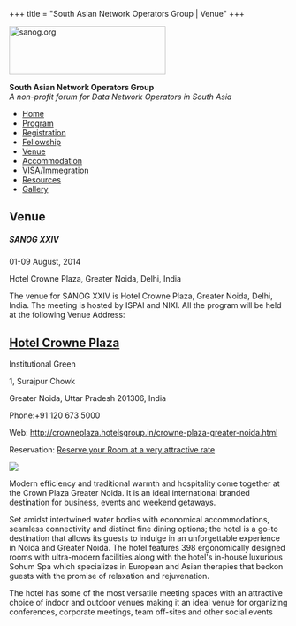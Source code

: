 +++
title = "South Asian Network Operators Group | Venue"
+++

[<img src="../images/logo.jpg" width="283" height="88" alt="sanog.org" />](../index.html)

**South Asian Network Operators Group**  
*A non-profit forum for Data Network Operators in South Asia*

-   [Home](index.html)
-   [Program](program.html)
-   [Registration](reg.html)
-   [Fellowship](fellowship.html)
-   [Venue](venue.html)
-   [Accommodation](accomo.html)
-   [VISA/Immegration](visa.html)
-   [Resources](downloads.html)
-   [Gallery](gallery.html)

Venue
-----

##### SANOG XXIV

01-09 August, 2014

Hotel Crowne Plaza, Greater Noida, Delhi, India

  
  
  
  
  
  
  
  
  

The venue for SANOG XXIV is Hotel Crowne Plaza, Greater Noida, Delhi,
India. The meeting is hosted by ISPAI and NIXI. All the program will be
held at the following Venue Address:

  

[Hotel Crowne Plaza](https://www.google.com/maps/place/Hotel+Crowne+Plaza/@28.514314,77.469358,17z/data=!3m1!4b1!4m2!3m1!1s0x390ce97e10444a3f:0xa%0A3108e3e1d787708?hl=en-US)
-----------------------------------------------------------------------------------------------------------------------------------------------------------------------------

Institutional Green

1, Surajpur Chowk

Greater Noida, Uttar Pradesh 201306, India

Phone:+91 120 673 5000

Web: <http://crowneplaza.hotelsgroup.in/crowne-plaza-greater-noida.html>

Reservation: [Reserve your Room at a very attractive
rate](ds/booking.pdf)

  

![](images/hcp.png)  
  
  

Modern efficiency and traditional warmth and hospitality come together
at the Crown Plaza Greater Noida. It is an ideal international branded
destination for business, events and weekend getaways.

  

Set amidst intertwined water bodies with economical accommodations,
seamless connectivity and distinct fine dining options; the hotel is a
go-to destination that allows its guests to indulge in an unforgettable
experience in Noida and Greater Noida. The hotel features 398
ergonomically designed rooms with ultra-modern facilities along with the
hotel's in-house luxurious Sohum Spa which specializes in European and
Asian therapies that beckon guests with the promise of relaxation and
rejuvenation.

  

The hotel has some of the most versatile meeting spaces with an
attractive choice of indoor and outdoor venues making it an ideal venue
for organizing conferences, corporate meetings, team off-sites and other
social events
